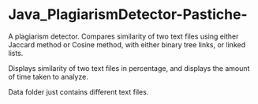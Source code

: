 # Java_PlagiarismDetector-Pastiche-
A plagiarism detector. 
Compares similarity of two text files using either Jaccard method or Cosine method, with either binary tree links, or linked lists.

Displays similarity of two text files in percentage, and displays the amount of time taken to analyze.

Data folder just contains different text files.
